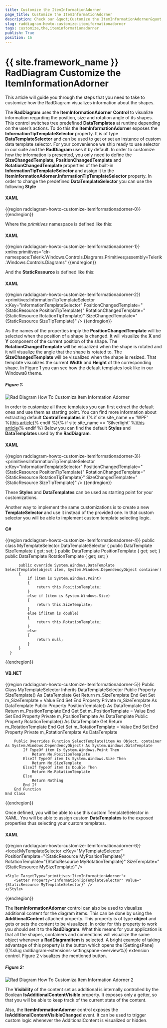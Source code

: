 ```yaml
---
title: Customize the ItemInformationAdorner
page_title: Customize the ItemInformationAdorner
description: Check our &quot;Customize the ItemInformationAdorner&quot; documentation article for the RadDiagram {{ site.framework_name }} control.
slug: raddiagram-howto-customize-itemiformationadorner
tags: customize,the,iteminformationadorner
publish: True
position: 16
---
```


# {{ site.framework_name }} RadDiagram Customize the ItemInformationAdorner

This article will guide you through  the steps that you need to take to customize how the RadDiagram visualizes information about the shapes.

The __RadDiagram__ uses the __ItemInformationAdorner Control__ to visualize information regarding the position, size and rotation angle of its shapes. This control switches tree predefined __DataTemplates__ at runtime depending on the user’s actions. To do this the __ItemInformationAdorner__ exposes the __InformationTipTemplateSelector__ property. It is of type __DataTemplateSelector__ and can be used to get or set an instance of custom data template selector. For your convenience we ship ready to use selector in our suite and the __RadDiagram__ uses it by default. In order to customize how the information is presented, you only need to define the __SizeChangedTemplate__, __PositionChangedTemplate__ and __RotationChangedTemplate__ properties of the built-in __InformationTipTemplateSelector__ and assign it to the __ItemInformationAdorner.InformationTipTemplateSelector__ property. In order to change the predefined __DataTemplateSelector__ you can use the following __Style__
	
#### __XAML__
{{region raddiagram-howto-customize-itemiformationadorner-0}}
	<Style TargetType="primitives:ItemInformationAdorner">
		<Setter Property="InformationTipTemplateSelector" Value="{StaticResource informationTemplateSelector}" />
	</Style>
{{endregion}}

Where the *primitives* namespace is defined like this:

#### __XAML__
{{region raddiagram-howto-customize-itemiformationadorner-1}}
	xmlns:primitives="clr-namespace:Telerik.Windows.Controls.Diagrams.Primitives;assembly=Telerik.Windows.Controls.Diagrams"
{{endregion}}

And the __StaticResource__ is defined like this:

#### __XAML__	
{{region raddiagram-howto-customize-itemiformationadorner-2}}
	<primitives:InformationTipTemplateSelector x:Key="informationTemplateSelector" 
											   PositionChangedTemplate="{StaticResource PositionTipTemplate}" 
                                               RotationChangedTemplate="{StaticResource RotationTipTemplate}" 
                                               SizeChangedTemplate="{StaticResource SizeTipTemplate}" />
{{endregion}}

As the names of the properties imply the __PositionChangedTemplate__ will be selected when the position of a shape is changed. It will visualize the __X__ and __Y__ component of the current position of the shape. The __RotationChangedTemplate__ will be visualized when the shape is rotated and it will visualize the angle that the shape is rotated to. The __SizeChangedTemplate__ will be visualized when the shape is resized. That template visualizes the current __Width__ and __Height__ of the corresponding shape. In Figure 1 you can see how the default templates look like in our Windows8 theme.
        
##### __Figure 1:__
![Rad Diagram How To Customiza Item Information Adorner](images/RadDiagram_HowTo_Customiza_ItemInformationAdorner.png)

In order to customize all three templates you can first extract the default ones and use them as starting point. You can find more information about extracting default __ControlTemplates__ in {% if site.site_name == 'WPF' %}[this article](http://www.telerik.com/help/wpf/styling-apperance-editing-control-templates.html){% endif %}{% if site.site_name == 'Silverlight' %}[this article](http://www.telerik.com/help/silverlight/styling-apperance-editing-control-templates.html){% endif %} Below you can find the default __Styles__ and __DataTemplates__ used by the __RadDiagram__.        

#### __XAML__	
{{region raddiagram-howto-customize-itemiformationadorner-3}}
	<Style x:Key="infoTipPanel" TargetType="StackPanel">
		<Setter Property="Orientation" Value="Horizontal" />
		<Setter Property="VerticalAlignment" Value="Center" />
		<Setter Property="Margin" Value="10 2" />
	</Style>
	<Style x:Key="PositionTipTextBlockStyle" TargetType="TextBlock">
		<Setter Property="FontWeight" Value="Bold" />
		<Setter Property="FontFamily" Value="Segoe UI" />
	</Style>
	<DataTemplate x:Key="PositionTipTemplate">
		<StackPanel Style="{StaticResource infoTipPanel}">
			<TextBlock Style="{StaticResource PositionTipTextBlockStyle}" Text="{telerik:LocalizableResource Key=PositionX}" />
			<TextBlock Margin="2 0 0 0" Text="{Binding Path=X, StringFormat=n2}" />
			<TextBlock Margin="5,0,0,0"
					   Style="{StaticResource PositionTipTextBlockStyle}"
					   Text="{telerik:LocalizableResource Key=PositionY}" />
			<TextBlock Margin="2 0 0 0"
					   Text="{Binding Path=Y,
									  StringFormat=n2}" />
		</StackPanel>
	</DataTemplate>
	<DataTemplate x:Key="RotationTipTemplate">
		<StackPanel Style="{StaticResource infoTipPanel}">
			<TextBlock Style="{StaticResource PositionTipTextBlockStyle}" Text="{telerik:LocalizableResource Key=RotationAngle}" />
			<TextBlock Margin="2 0 0 0"
					   Text="{Binding Path=.,
									  StringFormat=n0}" />
		</StackPanel>
	</DataTemplate>
	<DataTemplate x:Key="SizeTipTemplate">
		<StackPanel Style="{StaticResource infoTipPanel}">
			<TextBlock Style="{StaticResource PositionTipTextBlockStyle}" Text="{telerik:LocalizableResource Key=Width}" />
			<TextBlock Margin="2 0 0 0" Text="{Binding Width, StringFormat=n2}" />
			<TextBlock Margin="5 0 0 0"
					   Style="{StaticResource PositionTipTextBlockStyle}"
					   Text="{telerik:LocalizableResource Key=Height}" />
			<TextBlock Margin="2 0 0 0"
					   Text="{Binding Height,
									  StringFormat=n2}" />
		</StackPanel>
	</DataTemplate>
	<primitives:InformationTipTemplateSelector x:Key="informationTemplateSelector"
											   PositionChangedTemplate="{StaticResource PositionTipTemplate}"
											   RotationChangedTemplate="{StaticResource RotationTipTemplate}"
											   SizeChangedTemplate="{StaticResource SizeTipTemplate}" />
	<Style TargetType="primitives:ItemInformationAdorner">
		<Setter Property="InformationTipTemplateSelector" Value="{StaticResource informationTemplateSelector}" />
	</Style>
{{endregion}}

These __Styles__ and __DataTemplates__ can be used as starting point for your customizations.        

Another way to implement the same customizations is to create a new __TemplateSelector__ and use it instead of the provided one. In that custom selector you will be able to implement custom template selecting logic.

#### __C#__
{{region raddiagram-howto-customize-itemiformationadorner-4}}
	  public class MyTemplateSelector:DataTemplateSelector
	  {
		  public DataTemplate SizeTemplate { get; set; }
		  public DataTemplate PositionTemplate { get; set; }
		  public DataTemplate RotationTemplate { get; set; }

		  public override System.Windows.DataTemplate SelectTemplate(object item, System.Windows.DependencyObject container)
		  {
			  if (item is System.Windows.Point)
			  {
				  return this.PositionTemplate;
			  }
			  else if (item is System.Windows.Size)
			  {
				  return this.SizeTemplate;
			  }
			  else if(item is double)
			  {
				  return this.RotationTemplate;
			  }
			  else
			  {
				  return null;
			  }
		  }
	  }
{{endregion}}

#### __VB.NET__
{{region raddiagram-howto-customize-itemiformationadorner-5}}
	  Public Class MyTemplateSelector
		Inherits DataTemplateSelector
		Public Property SizeTemplate() As DataTemplate
			Get
				Return m_SizeTemplate
			End Get
			Set
				m_SizeTemplate = Value
			End Set
		End Property
		Private m_SizeTemplate As DataTemplate
		Public Property PositionTemplate() As DataTemplate
			Get
				Return m_PositionTemplate
			End Get
			Set
				m_PositionTemplate = Value
			End Set
		End Property
		Private m_PositionTemplate As DataTemplate
		Public Property RotationTemplate() As DataTemplate
			Get
				Return m_RotationTemplate
			End Get
			Set
				m_RotationTemplate = Value
			End Set
		End Property
		Private m_RotationTemplate As DataTemplate

		Public Overrides Function SelectTemplate(item As Object, container As System.Windows.DependencyObject) As System.Windows.DataTemplate
			If TypeOf item Is System.Windows.Point Then
				Return Me.PositionTemplate
			ElseIf TypeOf item Is System.Windows.Size Then
				Return Me.SizeTemplate
			ElseIf TypeOf item Is Double Then
				Return Me.RotationTemplate
			Else
				Return Nothing
			End If
		End Function
	End Class
{{endregion}}

Once defined, you will be able to use this custom TemplateSelector in XAML. You will be able to assign custom __DataTemplates__ to the exposed properties thus selecting your custom templates.

#### __XAML__
{{region raddiagram-howto-customize-itemiformationadorner-6}}
	<local:MyTemplateSelector x:Key="MyTemplateSelector"
							  PositionTemplate="{StaticResource MyPositionTemplate}"
							  RotationTemplate="{StaticResource MyRotationTemplate}"
							  SizeTemplate="{StaticResource MySizeTemplate}" />
								
	<Style TargetType="primitives:ItemInformationAdorner">
		<Setter Property="InformationTipTemplateSelector" Value="{StaticResource MyTemplateSelector}" />
	</Style>
{{endregion}}

The __ItemInformationAdorner__ control can also be used to visualize additional content for the diagram items. This can be done by using the __AdditionalContent__ attached property. This property is of type __object__ and gets or sets the content to be visualized. In order for this property to work  you should set it to the __RadDiagram__. What this means for your application is that all the shapes, containers and connections will visualize the same object whenever a __RadDiagramItem__ is selected. A bright example of taking advantage of this property is the button which opens the [SettingsPane]({%slug raddiagram-extensions-settingspane-overview%}) extension control. Figure 2 visualizes the mentioned button.

##### __Figure 2:__
![Rad Diagram How To Customiza Item Information Adorner 2](images/RadDiagram_HowTo_Customiza_ItemInformationAdorner2.png)

The __Visibility__ of the content set as additional is internally controlled by the Boolean __IsAdditionalContentVisible__ property. It exposes only a getter, so that you will be able to keep track of the current state of the content.

Also, the __ItemInformationAdorner__ control exposes the __IsAdditionalContentVisibleChanged__ event. It can be used to trigger custom logic whenever the AdditionalContent is visualized or hidden.